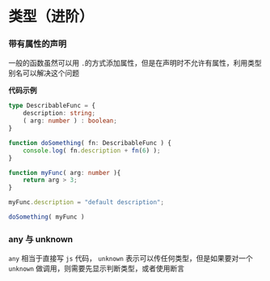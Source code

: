 # 类型（进阶）

### 带有属性的声明

一般的函数虽然可以用 `.`的方式添加属性，但是在声明时不允许有属性，利用类型别名可以解决这个问题

**代码示例**

```typescript
type DescribableFunc = {
    description: string;
    ( arg: number ) : boolean;
}

function doSomething( fn: DescribableFunc ) {
    console.log( fn.description + fn(6) );
}

function myFunc( arg: number ){
    return arg > 3;
}

myFunc.description = "default description";

doSomething( myFunc )
```



### any 与 unknown

`any` 相当于直接写 `js` 代码， `unknown` 表示可以传任何类型，但是如果要对一个 `unknown` 做调用，则需要先显示判断类型，或者使用断言
